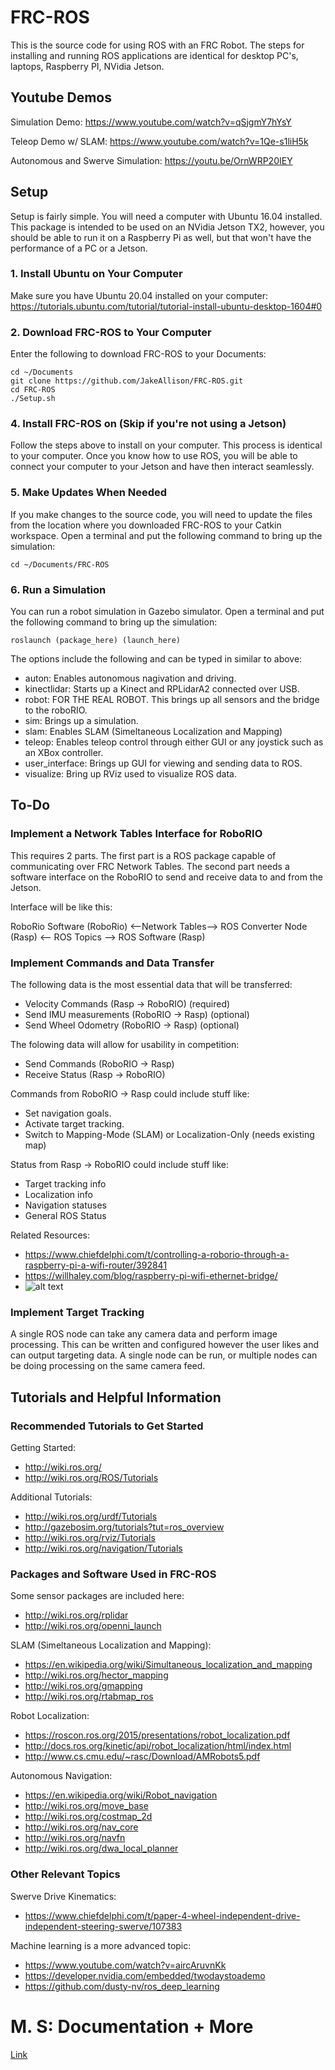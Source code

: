 # FRC-ROS

This is the source code for using ROS with an FRC Robot. The steps for installing and running ROS applications are identical for desktop PC's, laptops, Raspberry PI, NVidia Jetson.

## Youtube Demos
Simulation Demo: https://www.youtube.com/watch?v=qSjgmY7hYsY

Teleop Demo w/ SLAM: https://www.youtube.com/watch?v=1Qe-s1liH5k

Autonomous and Swerve Simulation: https://youtu.be/OrnWRP20IEY

## Setup

Setup is fairly simple. You will need a computer with Ubuntu 16.04 installed. This package is intended to be used on an NVidia Jetson TX2, however, you should be able to run it on a Raspberry Pi as well, but that won't have the performance of a PC or a Jetson.

### 1. Install Ubuntu on Your Computer

Make sure you have Ubuntu 20.04 installed on your computer: https://tutorials.ubuntu.com/tutorial/tutorial-install-ubuntu-desktop-1604#0

### 2. Download FRC-ROS to Your Computer

Enter the following to download FRC-ROS to your Documents:
```
cd ~/Documents
git clone https://github.com/JakeAllison/FRC-ROS.git
cd FRC-ROS
./Setup.sh
```


### 4. Install FRC-ROS on  (Skip if you're not using a Jetson)

Follow the steps above to install on your computer. This process is identical to your computer. Once you know how to use ROS, you will be able to connect your computer to your Jetson and have then interact seamlessly.

### 5. Make Updates When Needed

If you make changes to the source code, you will need to update the files from the location where you downloaded FRC-ROS to your Catkin workspace. Open a terminal and put the following command to bring up the simulation:
```
cd ~/Documents/FRC-ROS
```

### 6. Run a Simulation


You can run a robot simulation in Gazebo simulator. Open a terminal and put the following command to bring up the simulation:
```
roslaunch (package_here) (launch_here)
```
The options include the following and can be typed in similar to above:
- auton: Enables autonomous nagivation and driving.
- kinectlidar: Starts up a Kinect and RPLidarA2 connected over USB.
- robot: FOR THE REAL ROBOT. This brings up all sensors and the bridge to the roboRIO.
- sim: Brings up a simulation.
- slam: Enables SLAM (Simeltaneous Localization and Mapping)
- teleop: Enables teleop control through either GUI or any joystick such as an XBox controller.
- user_interface: Brings up GUI for viewing and sending data to ROS.
- visualize: Bring up RViz used to visualize ROS data.

## To-Do

### Implement a Network Tables Interface for RoboRIO

This requires 2 parts. The first part is a ROS package capable of communicating over FRC Network Tables. The second part needs a software interface on the RoboRIO to send and receive data to and from the Jetson.

Interface will be like this:

RoboRio Software (RoboRio) <--Network Tables--> ROS Converter Node (Rasp) <-- ROS Topics --> ROS Software (Rasp)

### Implement Commands and Data Transfer

The following data is the most essential data that will be transferred:
- Velocity Commands (Rasp -> RoboRIO) (required)
- Send IMU measurements (RoboRIO -> Rasp) (optional)
- Send Wheel Odometry (RoboRIO -> Rasp) (optional)

The folowing data will allow for usability in competition:
- Send Commands (RoboRIO -> Rasp)
- Receive Status (Rasp -> RoboRIO)

Commands from RoboRIO -> Rasp could include stuff like:
- Set navigation goals.
- Activate target tracking.
- Switch to Mapping-Mode (SLAM) or Localization-Only (needs existing map)

Status from Rasp -> RoboRIO could include stuff like:
- Target tracking info
- Localization info
- Navigation statuses
- General ROS Status

Related Resources:
  * https://www.chiefdelphi.com/t/controlling-a-roborio-through-a-raspberry-pi-a-wifi-router/392841
  * https://willhaley.com/blog/raspberry-pi-wifi-ethernet-bridge/
  * ![alt text](https://imgur.com/a/D1wnLnD)

### Implement Target Tracking

A single ROS node can take any camera data and perform image processing. This can be written and configured however the user likes and can output targeting data. A single node can be run, or multiple nodes can be doing processing on the same camera feed.

## Tutorials and Helpful Information

### Recommended Tutorials to Get Started

Getting Started:
- http://wiki.ros.org/
- http://wiki.ros.org/ROS/Tutorials

Additional Tutorials:
- http://wiki.ros.org/urdf/Tutorials
- http://gazebosim.org/tutorials?tut=ros_overview
- http://wiki.ros.org/rviz/Tutorials
- http://wiki.ros.org/navigation/Tutorials

### Packages and Software Used in FRC-ROS

Some sensor packages are included here:
- http://wiki.ros.org/rplidar
- http://wiki.ros.org/openni_launch

SLAM (Simeltaneous Localization and Mapping):
- https://en.wikipedia.org/wiki/Simultaneous_localization_and_mapping
- http://wiki.ros.org/hector_mapping
- http://wiki.ros.org/gmapping
- http://wiki.ros.org/rtabmap_ros

Robot Localization:
- https://roscon.ros.org/2015/presentations/robot_localization.pdf
- http://docs.ros.org/kinetic/api/robot_localization/html/index.html
- http://www.cs.cmu.edu/~rasc/Download/AMRobots5.pdf

Autonomous Navigation:
- https://en.wikipedia.org/wiki/Robot_navigation
- http://wiki.ros.org/move_base
- http://wiki.ros.org/costmap_2d
- http://wiki.ros.org/nav_core
- http://wiki.ros.org/navfn
- http://wiki.ros.org/dwa_local_planner

### Other Relevant Topics

Swerve Drive Kinematics:
- https://www.chiefdelphi.com/t/paper-4-wheel-independent-drive-independent-steering-swerve/107383

Machine learning is a more advanced topic:
- https://www.youtube.com/watch?v=aircAruvnKk
- https://developer.nvidia.com/embedded/twodaystoademo
- https://github.com/dusty-nv/ros_deep_learning




# M. S: Documentation + More 

[Link](https://docs.google.com/document/d/1wFLX0QiOwCm9FljDG9AHuZatXuKojD4X28V5rhxXCZM/edit#)
